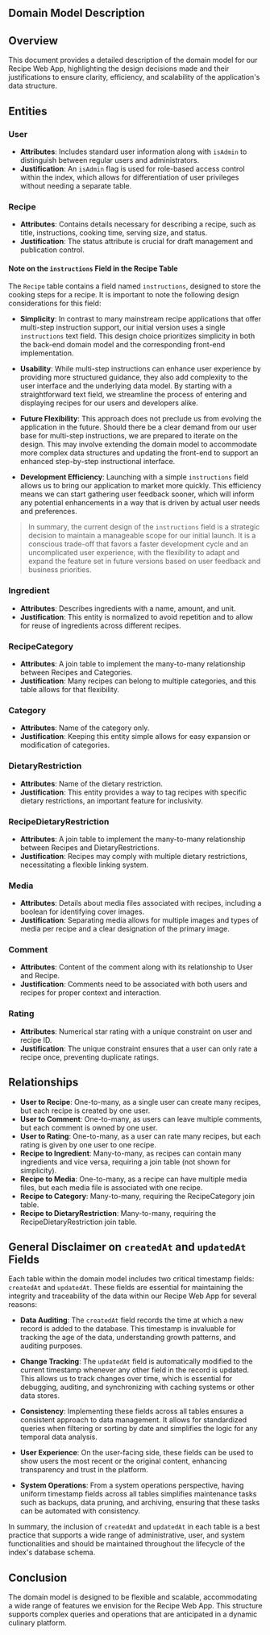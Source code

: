 Domain Model Description
------------------------------------------

## Overview
This document provides a detailed description of the domain model for our Recipe Web App, highlighting the design decisions made and their justifications to ensure clarity, efficiency, and scalability of the application's data structure.

## Entities

### User

- **Attributes**: Includes standard user information along with `isAdmin` to distinguish between regular users and administrators.
- **Justification**: An `isAdmin` flag is used for role-based access control within the index, which allows for differentiation of user privileges without needing a separate table.

### Recipe

- **Attributes**: Contains details necessary for describing a recipe, 
such as title, instructions, cooking time, serving size, and status.
- **Justification**: The status attribute is crucial 
for draft management and publication control.


#### Note on the `instructions` Field in the Recipe Table

The `Recipe` table contains a field named `instructions`, designed to store the cooking steps for a recipe. It is important to note the following design considerations for this field:

- **Simplicity**: In contrast to many mainstream recipe applications that offer multi-step instruction support, our initial version uses a single `instructions` text field. This design choice prioritizes simplicity in both the back-end domain model and the corresponding front-end implementation.

- **Usability**: While multi-step instructions can enhance user experience by providing more structured guidance, they also add complexity to the user interface and the underlying data model. By starting with a straightforward text field, we streamline the process of entering and displaying recipes for our users and developers alike.

- **Future Flexibility**: This approach does not preclude us from evolving the application in the future. Should there be a clear demand from our user base for multi-step instructions, we are prepared to iterate on the design. This may involve extending the domain model to accommodate more complex data structures and updating the front-end to support an enhanced step-by-step instructional interface.

- **Development Efficiency**: Launching with a simple `instructions` field allows us to bring our application to market more quickly. This efficiency means we can start gathering user feedback sooner, which will inform any potential enhancements in a way that is driven by actual user needs and preferences.

> In summary, the current design of the `instructions` field is a strategic decision to maintain a manageable 
> scope for our initial launch. It is a conscious trade-off that favors a faster development cycle and an uncomplicated 
> user experience, with the flexibility to adapt and expand the feature set in future versions based on user feedback 
> and business priorities.


### Ingredient

- **Attributes**: Describes ingredients with a name, amount, and unit.
- **Justification**: This entity is normalized to avoid repetition and to allow for reuse of ingredients across 
different recipes.

### RecipeCategory

- **Attributes**: A join table to implement the many-to-many relationship between Recipes and Categories.
- **Justification**: Many recipes can belong to multiple categories, and this table allows for that flexibility.

### Category

- **Attributes**: Name of the category only.
- **Justification**: Keeping this entity simple allows for easy expansion or modification of categories.

### DietaryRestriction

- **Attributes**: Name of the dietary restriction.
- **Justification**: This entity provides a way to tag recipes with specific dietary restrictions, an important feature 
for inclusivity.

### RecipeDietaryRestriction

- **Attributes**: A join table to implement the many-to-many relationship between Recipes and DietaryRestrictions.
- **Justification**: Recipes may comply with multiple dietary restrictions, necessitating a flexible linking system.

### Media

- **Attributes**: Details about media files associated with recipes, including a boolean for identifying cover images.
- **Justification**: Separating media allows for multiple images and types of media per recipe and a clear designation of the primary image.

### Comment

- **Attributes**: Content of the comment along with its relationship to User and Recipe.
- **Justification**: Comments need to be associated with both users and recipes for proper context and interaction.

### Rating

- **Attributes**: Numerical star rating with a unique constraint on user and recipe ID.
- **Justification**: The unique constraint ensures that a user can only rate a recipe once, preventing duplicate ratings.

## Relationships

- **User to Recipe**: One-to-many, as a single user can create many recipes, but each recipe is created by one user.
- **User to Comment**: One-to-many, as users can leave multiple comments, but each comment is owned by one user.
- **User to Rating**: One-to-many, as a user can rate many recipes, but each rating is given by one user to one recipe.
- **Recipe to Ingredient**: Many-to-many, as recipes can contain many ingredients and vice versa, requiring a join 
table (not shown for simplicity).
- **Recipe to Media**: One-to-many, as a recipe can have multiple media files, but each media file is associated 
with one recipe.
- **Recipe to Category**: Many-to-many, requiring the RecipeCategory join table.
- **Recipe to DietaryRestriction**: Many-to-many, requiring the RecipeDietaryRestriction join table.

## General Disclaimer on `createdAt` and `updatedAt` Fields

Each table within the domain model includes two critical timestamp fields: `createdAt` 
and `updatedAt`. These fields are essential for maintaining the integrity and traceability 
of the data within our Recipe Web App for several reasons:

- **Data Auditing**: The `createdAt` field records the time at which a new record is added 
to the database. This timestamp is invaluable for tracking the age of the data, understanding growth patterns, and 
auditing purposes.

- **Change Tracking**: The `updatedAt` field is automatically modified to the current timestamp whenever any other 
field in the record is updated. This allows us to track changes over time, which is essential for debugging, 
auditing, and synchronizing with caching systems or other data stores.

- **Consistency**: Implementing these fields across all tables ensures a consistent 
approach to data management. It allows for standardized queries when filtering or sorting 
by date and simplifies the logic for any temporal data analysis.

- **User Experience**: On the user-facing side, these fields can be used to show users the most 
recent or the original content, enhancing transparency and trust in the platform.

- **System Operations**: From a system operations perspective, having uniform timestamp fields 
across all tables simplifies maintenance tasks such as backups, data pruning, and archiving, 
ensuring that these tasks can be automated with consistency.

In summary, the inclusion of `createdAt` and `updatedAt` in each table is a best practice that 
supports a wide range of administrative, user, and system functionalities and 
should be maintained throughout the lifecycle of the index's database schema.

## Conclusion

The domain model is designed to be flexible and scalable, accommodating a wide range of features we envision 
for the Recipe Web App. This structure supports complex queries and operations that are anticipated in a 
dynamic culinary platform.
